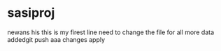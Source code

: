 # sasiproj
newans
his this is my firest line
need to change the file for all
more data addedgit push
aaa 
changes apply